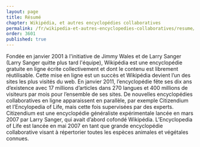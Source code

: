 ```yaml
---
layout: page
title: Résumé
chapter: Wikipédia, et autres encyclopédies collaboratives
permalink: /fr/wikipedia-et-autres-encyclopedies-collaboratives/resume/
order: 3601
published: true
---
```

<p>Fondée en janvier 2001 à l'initiative de Jimmy Wales et de Larry Sanger (Larry Sanger quitte plus tard l'équipe), Wikipédia est une encyclopédie gratuite en ligne écrite collectivement et dont le contenu est librement réutilisable. Cette mise en ligne est un succès et Wikipédia devient l’un des sites les plus visités du web. En janvier 2011, l’encyclopédie fête ses dix ans d’existence avec 17 millions d’articles dans 270 langues et 400 millions de visiteurs par mois pour l’ensemble de ses sites. De nouvelles encyclopédies collaboratives en ligne apparaissent en parallèle, par exemple Citizendium et l’Encylopedia of Life, mais cette fois supervisées par des experts. Citizendium est une encyclopédie généraliste expérimentale lancée en mars 2007 par Larry Sanger, qui avait d’abord cofondé Wikipédia. L’Encyclopedia of Life est lancée en mai 2007 en tant que grande encyclopédie collaborative visant à répertorier toutes les espèces animales et végétales connues.</p>